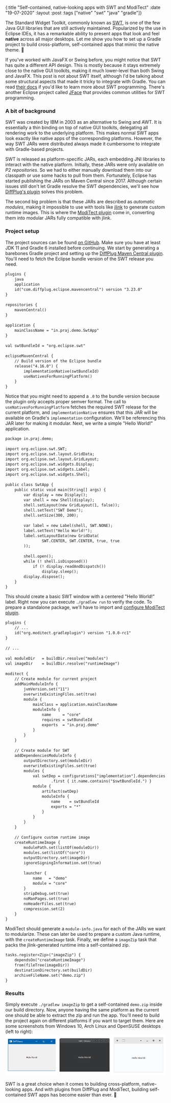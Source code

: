 {:title  "Self-contained, native-looking apps with SWT and ModiTect"
 :date   "19-07-2020"
 :layout :post
 :tags   ["native" "swt" "java" "gradle"]}

The Standard Widget Toolkit, commonly known as [SWT](https://www.eclipse.org/swt/), is one of the few Java GUI libraries that are still actively maintained. Popularized by the use in Eclipse IDEs, it has a remarkable ability to present apps that look and feel **native** across all major desktops. Let me show you how to set up a Gradle project to build cross-platform, self-contained apps that mimic the native theme. 🤖 <!-- more -->

If you've worked with JavaFX or Swing before, you might notice that SWT has quite a different API design. This is mostly because it stays extremely close to the native GUI toolkits, making it much lower-level than both Swing and JavaFX. This post is not about SWT itself, although I'd be talking about some structural aspects that made it tricky to integrate with Gradle. You can read [their docs](https://www.eclipse.org/swt/snippets/) if you'd like to learn more about SWT programming. There's another Eclipse project called [JFace](https://wiki.eclipse.org/The_Official_Eclipse_FAQs#JFace) that provides common utilities for SWT programming.

### A bit of background

SWT was created by IBM in 2003 as an alternative to Swing and AWT. It is essentially a thin binding on top of native GUI toolkits, delegating all rendering work to the underlying platform. This makes normal SWT apps look exactly like native apps of the corresponding platforms. However, the way SWT JARs were distributed always made it cumbersome to integrate with Gradle-based projects.

SWT is released as platform-specific JARs, each embedding JNI libraries to interact with the native platform. Initially, these JARs were only available on _P2 repositories_. So we had to either manually download them into our classpath or use some hacks to pull from them. Fortunately, Eclipse has started publishing the JARs on Maven Central since 2017. Although certain issues still don't let Gradle resolve the SWT dependencies, we'll see how [DiffPlug's plugin](https://plugins.gradle.org/plugin/com.diffplug.gradle.eclipse.mavencentral) solves this problem.

The second big problem is that these JARs are described as _automatic modules_, making it impossible to use with tools like [jlink](https://docs.oracle.com/en/java/javase/11/tools/jlink.html) to generate custom runtime images. This is where the [ModiTect plugin](https://plugins.gradle.org/plugin/org.moditect.gradleplugin) come in, converting them into modular JARs fully compatible with jlink.

### Project setup

The project sources can be found [on GitHub](https://github.com/praj-foss/swt-jlink-demo). Make sure you have at least JDK 11 and Gradle 6 installed before continuing. We start by generating a barebones Gradle project and setting up the [DiffPlug Maven Central plugin](https://plugins.gradle.org/plugin/com.diffplug.gradle.eclipse.mavencentral). You'll need to fetch the Eclipse bundle version of the SWT release you need.

```lang-kotlin
plugins {
    java
    application
    id("com.diffplug.eclipse.mavencentral") version "3.23.0"
}

repositories {
    mavenCentral()
}

application {
    mainClassName = "in.praj.demo.SwtApp"
}

val swtBundleId = "org.eclipse.swt"

eclipseMavenCentral {
    // Build version of the Eclipse bundle
    release("4.16.0") {
        implementationNative(swtBundleId)
        useNativesForRunningPlatform()
    }
}
```

Notice that you might need to append a `.0` to the bundle version because the plugin only accepts proper semver format. The call to `useNativesForRunningPlatform` fetches the required SWT release for the current platform, and `implementationNative` ensures that this JAR will be available on Gradle's `implementation` configuration. We'll be referencing this JAR later for making it modular. Next, we write a simple "Hello World!" application.

```lang-java
package in.praj.demo;

import org.eclipse.swt.SWT;
import org.eclipse.swt.layout.GridData;
import org.eclipse.swt.layout.GridLayout;
import org.eclipse.swt.widgets.Display;
import org.eclipse.swt.widgets.Label;
import org.eclipse.swt.widgets.Shell;

public class SwtApp {
    public static void main(String[] args) {
        var display = new Display();
        var shell = new Shell(display);
        shell.setLayout(new GridLayout(1, false));
        shell.setText("SWT Demo");
        shell.setSize(300, 200);

        var label = new Label(shell, SWT.NONE);
        label.setText("Hello World!");
        label.setLayoutData(new GridData(
                SWT.CENTER, SWT.CENTER, true, true
        ));

        shell.open();
        while (! shell.isDisposed())
            if (! display.readAndDispatch())
                display.sleep();
        display.dispose();
    }
}
```

This should create a basic SWT window with a centered "Hello World!" label. Right now you can execute `./gradlew run` to verify the code. To prepare a standalone package, we'll have to import and [configure ModiTect plugin](https://github.com/moditect/moditect-gradle-plugin#moditect-gradle-plugin).

```lang-kotlin
plugins {
    // ...
    id("org.moditect.gradleplugin") version "1.0.0-rc1"
}

// ...

val moduleDir   = buildDir.resolve("modules")
val imageDir    = buildDir.resolve("runtimeImage")

moditect {
    // Create module for current project
    addMainModuleInfo {
        jvmVersion.set("11")
        overwriteExistingFiles.set(true)
        module {
            mainClass = application.mainClassName
            moduleInfo {
                name     = "core"
                requires = swtBundleId
                exports  = "in.praj.demo"
            }
        }
    }

    // Create module for SWT
    addDependenciesModuleInfo {
        outputDirectory.set(moduleDir)
        overwriteExistingFiles.set(true)
        modules {
            val swtDep = configurations["implementation"].dependencies
                    .first { it.name.contains("$swtBundleId.") }
            module {
                artifact(swtDep)
                moduleInfo {
                    name    = swtBundleId
                    exports = "*"
                }
            }
        }
    }

    // Configure custom runtime image
    createRuntimeImage {
        modulePath.set(listOf(moduleDir))
        modules.set(listOf("core"))
        outputDirectory.set(imageDir)
        ignoreSigningInformation.set(true)

        launcher {
            name   = "demo"
            module = "core"
        }
        stripDebug.set(true)
        noManPages.set(true)
        noHeaderFiles.set(true)
        compression.set(2)
    }
}
```

ModiTect should generate a `module-info.java` for each of the JARs we want to modularize. These can later be used to prepare a custom Java runtime, with the `createRuntimeImage` task. Finally, we define a `imageZip` task that packs the jlink-generated runtime into a self-contained zip.

```lang-kotlin
tasks.register<Zip>("imageZip") {
    dependsOn("createRuntimeImage")
    from(fileTree(imageDir))
    destinationDirectory.set(buildDir)
    archiveFileName.set("demo.zip")
}
```

### Results

Simply execute `./gradlew imageZip` to get a self-contained `demo.zip` inside our build directory. Now, anyone having the same platform as the current one should be able to extract the zip and run the app. You'll need to build the project again on different platforms if you want to target them. Here are some screenshots from Windows 10, Arch Linux and OpenSUSE desktops (left to right): ![screenshots](/img/2020/swt.png)

SWT is a great choice when it comes to building cross-platform, native-looking apps. And with plugins from DiffPlug and ModiTect, building self-contained SWT apps has become easier than ever. 🔧
